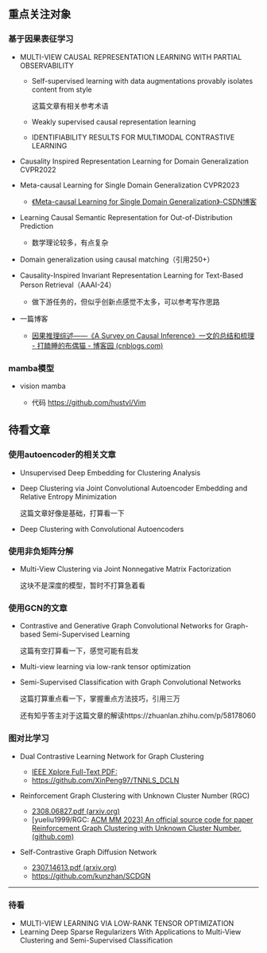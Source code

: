 ## 重点关注对象

### 基于因果表征学习

- MULTI-VIEW CAUSAL REPRESENTATION LEARNING WITH PARTIAL OBSERVABILITY

  - Self-supervised learning with data augmentations provably isolates content from style

    这篇文章有相关参考术语
    
  - Weakly supervised causal representation learning
  
  - IDENTIFIABILITY RESULTS FOR MULTIMODAL CONTRASTIVE LEARNING
  
- Causality Inspired Representation Learning for Domain Generalization CVPR2022

- Meta-causal Learning for Single Domain Generalization CVPR2023

  - [《Meta-causal Learning for Single Domain Generalization》-CSDN博客](https://blog.csdn.net/zibuyu1226/article/details/130615019)

- Learning Causal Semantic Representation for Out-of-Distribution Prediction

  - 数学理论较多，有点复杂

- Domain generalization using causal matching（引用250+）

- Causality-Inspired Invariant Representation Learning for Text-Based Person Retrieval（AAAI-24）

  - 做下游任务的，但似乎创新点感觉不太多，可以参考写作思路


- 一篇博客

  - [因果推理综述——《A Survey on Causal Inference》一文的总结和梳理 - 打瞌睡的布偶猫 - 博客园 (cnblogs.com)](https://www.cnblogs.com/caoyusang/p/13518354.html)






### mamba模型

- vision mamba

  - 代码 https://github.com/hustvl/Vim

    

## 待看文章

### 使用autoencoder的相关文章

- Unsupervised Deep Embedding for Clustering Analysis

- Deep Clustering via Joint Convolutional Autoencoder Embedding and Relative Entropy Minimization

  这篇文章好像是基础，打算看一下

- Deep Clustering with Convolutional Autoencoders

### 使用非负矩阵分解

- Multi-View Clustering via Joint Nonnegative Matrix Factorization

  这块不是深度的模型，暂时不打算急着看

### 使用GCN的文章

- Contrastive and Generative Graph Convolutional Networks for Graph-based Semi-Supervised Learning

  这篇有空打算看一下，感觉可能有启发
  
- Multi-view learning via low-rank tensor optimization

- Semi-Supervised Classification with Graph Convolutional Networks

  这篇打算重点看一下，掌握重点方法技巧，引用三万

  还有知乎答主对于这篇文章的解读https://zhuanlan.zhihu.com/p/58178060

### 图对比学习

- Dual Contrastive Learning Network for Graph Clustering
  - [IEEE Xplore Full-Text PDF:](https://ieeexplore.ieee.org/stamp/stamp.jsp?tp=&arnumber=10097557)
  - https://github.com/XinPeng97/TNNLS_DCLN

- Reinforcement Graph Clustering with Unknown Cluster Number (RGC)
  - [2308.06827.pdf (arxiv.org)](https://arxiv.org/pdf/2308.06827.pdf)
  - [yueliu1999/RGC: [ACM MM 2023\] An official source code for paper Reinforcement Graph Clustering with Unknown Cluster Number. (github.com)](https://github.com/yueliu1999/RGC)
- Self-Contrastive Graph Diffusion Network
  - [2307.14613.pdf (arxiv.org)](https://arxiv.org/pdf/2307.14613.pdf)
  - https://github.com/kunzhan/SCDGN



---

### 待看

- MULTI-VIEW LEARNING VIA LOW-RANK TENSOR OPTIMIZATION
- Learning Deep Sparse Regularizers With Applications to Multi-View Clustering and Semi-Supervised Classification
